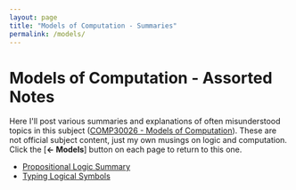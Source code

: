 ```yaml
---
layout: page
title: "Models of Computation - Summaries"
permalink: /models/
---
```


# Models of Computation - Assorted Notes

Here I'll post various summaries and explanations of often misunderstood topics in this subject ([COMP30026 - Models of Computation](https://handbook.unimelb.edu.au/2020/subjects/comp30026)). These are not official subject content, just my own musings on logic and computation. Click the [**← Models**] button on each page to return to this one.

* [Propositional Logic Summary](/models/prop_logic_summary)
* [Typing Logical Symbols](/models/typing_logical_symbols)